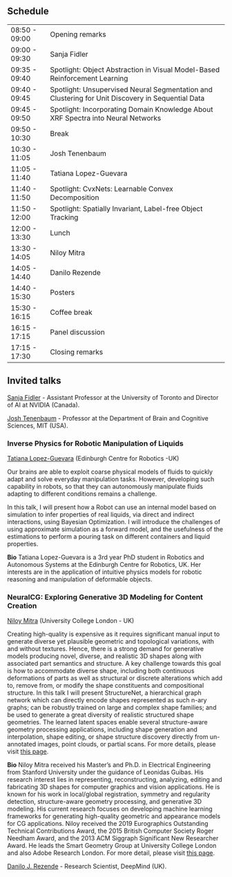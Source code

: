 ## Schedule

<table>
<tr><td>08:50 - 09:00</td><td>Opening remarks       </td></tr>
<tr><td>09:00 - 09:30</td><td>Sanja Fidler          </td></tr>
<tr><td>09:35 - 09:40</td><td>Spotlight: Object Abstraction in Visual Model-Based Reinforcement Learning            </td></tr>
<tr><td>09:40 - 09:45</td><td>Spotlight: Unsupervised Neural Segmentation and Clustering for Unit Discovery in Sequential Data </td></tr>
<tr><td>09:45 - 09:50</td><td>Spotlight: Incorporating Domain Knowledge About XRF Spectra into Neural Networks </td></tr>
<tr><td>09:50 - 10:30</td><td>Break                 </td></tr>
<tr><td>10:30 - 11:05</td><td>Josh Tenenbaum        </td></tr>
<tr><td>11:05 - 11:40</td><td>Tatiana Lopez-Guevara </td></tr>
<tr><td>11:40 - 11:50</td><td>Spotlight: CvxNets: Learnable Convex Decomposition            </td></tr>
<tr><td>11:50 - 12:00</td><td>Spotlight: Spatially Invariant, Label-free Object Tracking            </td></tr>       
<tr><td>12:00 - 13:30</td><td>Lunch                 </td></tr>
<tr><td>13:30 - 14:05</td><td>Niloy Mitra           </td></tr>
<tr><td>14:05 - 14:40</td><td>Danilo Rezende        </td></tr>
<tr><td>14:40 - 15:30</td><td>Posters               </td></tr>
<tr><td>15:30 - 16:15</td><td>Coffee break          </td></tr>
<tr><td>16:15 - 17:15</td><td>Panel discussion      </td></tr>
<tr><td>17:15 - 17:30</td><td>Closing remarks       </td></tr>
</table>

## Invited talks

[Sanja Fidler](https://www.cs.utoronto.ca/~fidler/) - Assistant Professor at the University of Toronto and Director of AI at NVIDIA (Canada). 

[Josh Tenenbaum](https://web.mit.edu/cocosci/josh.html) - Professor at the Department of Brain and Cognitive Sciences, MIT (USA).

### **Inverse Physics for Robotic Manipulation of Liquids**  
[Tatiana Lopez-Guevara](https://scholar.google.com/citations?user=Op4nexcAAAAJ&hl=en) (Edinburgh Centre for Robotics -UK)  

Our brains are able to exploit coarse physical models of fluids to quickly adapt and solve everyday manipulation tasks. However, developing such capability in robots, so that they can autonomously manipulate fluids adapting to different conditions remains a challenge.

In this talk, I will present how a Robot can use an internal model based on simulation to infer properties of real liquids, via direct and indirect interactions, using Bayesian Optimization. I will introduce the challenges of using approximate simulation as a forward model, and the usefulness of the estimations to perform a pouring task on different containers and liquid properties.

**Bio** Tatiana Lopez-Guevara is a 3rd year PhD student  in Robotics and Autonomous Systems at the Edinburgh Centre for Robotics, UK. Her interests are in the application of intuitive physics models for robotic reasoning and manipulation of deformable objects.


### **NeuralCG: Exploring Generative 3D Modeling for Content Creation**  
[Niloy Mitra](http://www0.cs.ucl.ac.uk/staff/n.mitra/) (University College London - UK) 

Creating high-quality is expensive as it requires significant manual input to generate diverse yet plausible geometric and topological variations, with and without textures. Hence, there is a strong demand for generative models producing novel, diverse, and realistic 3D shapes along with associated part semantics and structure. A key challenge towards this goal is how to accommodate diverse shape, including both continuous deformations of parts as well as structural or discrete alterations which add to, remove from, or modify the shape constituents and compositional structure. In this talk I will present StructureNet, a hierarchical graph network which can directly encode shapes represented as such n-ary graphs; can be robustly trained on large and complex shape families; and be used to generate a great diversity of realistic structured shape geometries. The learned latent spaces enable several structure-aware geometry processing applications, including shape generation and interpolation, shape editing, or shape structure discovery directly from un-annotated images, point clouds, or partial scans. For more details, please visit [this page](http://geometry.cs.ucl.ac.uk/projects/2019/structurenet/). 

**Bio** Niloy Mitra received his Master’s and Ph.D. in Electrical Engineering from Stanford University under the guidance of Leonidas Guibas. His research interest lies in representing, reconstructing, analyzing, editing and fabricating 3D shapes for computer graphics and vision applications. He is known for his work in local/global registration, symmetry and regularity detection, structure-aware geometry processing, and generative 3D modeling. His current research focuses on developing machine learning frameworks for generating high-quality geometric and appearance models for CG applications.
Niloy received the 2019 Eurographics Outstanding Technical Contributions Award, the 2015 British Computer Society Roger Needham Award, and the 2013 ACM Siggraph Significant New Researcher Award. He leads the Smart Geometry Group at University College London and also Adobe Research London. For more detail, please visit [this page](http://geometry.cs.ucl.ac.uk/index.php).

[Danilo J. Rezende](https://twitter.com/deepspiker) - Research Scientist, DeepMind (UK).

